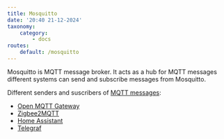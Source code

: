```yaml
---
title: Mosquitto
date: '20:40 21-12-2024'
taxonomy:
    category:
        - docs
routes:
    default: /mosquitto
---
```


Mosquitto is MQTT message broker. It acts as a hub for MQTT messages different systems can send and subscribe messages from Mosquitto.

Different senders and suscribers of [MQTT messages](/mqtt-messages):
* [Open MQTT Gateway](/open-mqtt-gateway)
* [Zigbee2MQTT](/zigbee2mqtt)
* [Home Assistant](/home-assistan)
* [Telegraf](/telegraf)
